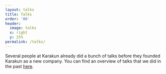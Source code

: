 ```yaml
---
layout: talks
title: Talks
order: '06'
header:
  image: talks
  x: right
  y: 25%
permalink: /talks/
---
```

Several people at Karakun already did a bunch of talks before they founded Karakun as a new company. 
You can find an overview of talks that we did in the past [here](/talks-archive/).